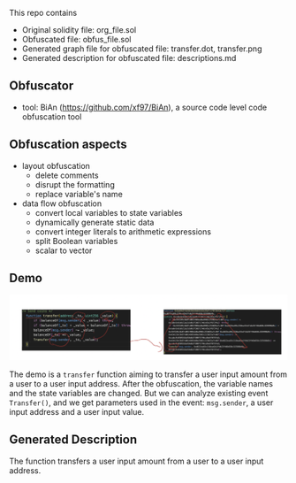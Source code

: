 This repo contains 

- Original solidity file: org_file.sol
- Obfuscated file: obfus_file.sol
- Generated graph file for obfuscated file: transfer.dot, transfer.png
- Generated description for obfuscated file: descriptions.md

## Obfuscator

- tool: BiAn (https://github.com/xf97/BiAn), a source code level code obfuscation tool



## Obfuscation aspects

- layout obfuscation
  - delete comments
  - disrupt the formatting
  - replace variable's name
- data flow obfuscation
  - convert local variables to state variables
  - dynamically generate static data
  - convert integer literals to arithmetic expressions
  - split Boolean variables
  - scalar to vector



## Demo

<img src="../img/obfuscator.png" style="zoom:50%;" />

The demo is a `transfer` function aiming to transfer a user input amount from a user to a user input address. After the obfuscation, the variable names and the state variables are changed. But we can analyze existing event `Transfer()`, and we get parameters used in the event:  `msg.sender`, a user input address and a user input value.







## Generated Description

The function transfers a user input amount from a user to a user input address.



